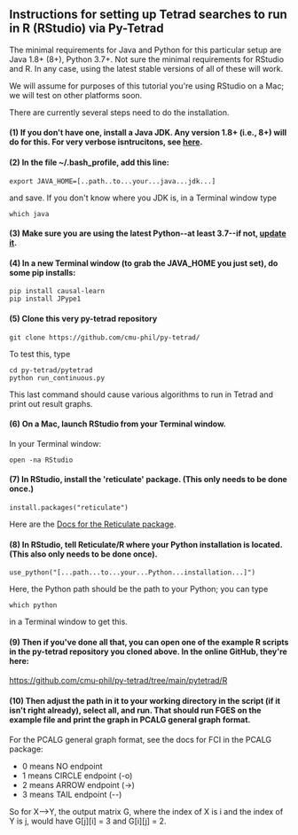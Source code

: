 ## Instructions for setting up Tetrad searches to run in R (RStudio) via Py-Tetrad

The minimal requirements for Java and Python for this particular setup are Java 1.8+ (8+), Python 3.7+. Not sure the minimal requirements for RStudio and R. In any case, using the latest stable versions of all of these will work.

We will assume for purposes of this tutorial you're using RStudio on a Mac; we will test on other platforms soon.

There are currently several steps need to do the installation.

#### (1) If you don't have one, install a Java JDK. Any version 1.8+ (i.e., 8+) will do for this. For very verbose isntrucitons, see [here](https://github.com/cmu-phil/tetrad/wiki/Setting-up-Java-for-Tetrad).

#### (2) In the file ~/.bash_profile, add this line:
```
export JAVA_HOME=[..path..to...your...java...jdk...]
```
and save. If you don't know where you JDK is, in a Terminal window type 
```
which java
```
#### (3) Make sure you are using the latest Python--at least 3.7--if not, [update it](https://www.pythoncentral.io/how-to-update-python/). 

#### (4) In a new Terminal window (to grab the JAVA_HOME you just set), do some pip installs:

```
pip install causal-learn
pip install JPype1
```

#### (5) Clone this very py-tetrad repository
    
```   
git clone https://github.com/cmu-phil/py-tetrad/
```
To test this, type
```
cd py-tetrad/pytetrad
python run_continuous.py
```
This last command should cause various algorithms to run in Tetrad and print out result graphs.

#### (6) On a Mac, launch RStudio from your Terminal window.

In your Terminal window:
```
open -na RStudio
```
#### (7) In RStudio, install the 'reticulate' package. (This only needs to be done once.)

```
install.packages("reticulate")
```
Here are the [Docs for the Reticulate package](https://rstudio.github.io/reticulate/).

#### (8) In RStudio, tell Reticulate/R where your Python installation is located. (This also only needs to be done once).

```
use_python("[...path...to...your...Python...installation...]")
```
Here, the Python path should be the path to your Python; you can type 
```
which python
```
in a Terminal window to get this.

#### (9) Then if you've done all that, you can open one of the example R scripts in the py-tetrad repository you cloned above. In the online GitHub, they're here:

https://github.com/cmu-phil/py-tetrad/tree/main/pytetrad/R

#### (10) Then adjust the path in it to your working directory in the script (if it isn't right already), select all, and run. That should run FGES on the example file and print the graph in PCALG general graph format. 

For the PCALG general graph format, see the docs for FCI in the PCALG package:
* 0 means NO endpoint
* 1 means CIRCLE endpoint (-o)
* 2 means ARROW endpoint (->)
* 3 means TAIL endpoint (--)

So for X-->Y, the output matrix G, where the index of X is i and the index of Y is j, would have G[j][i] = 3 and G[i][j] = 2.
